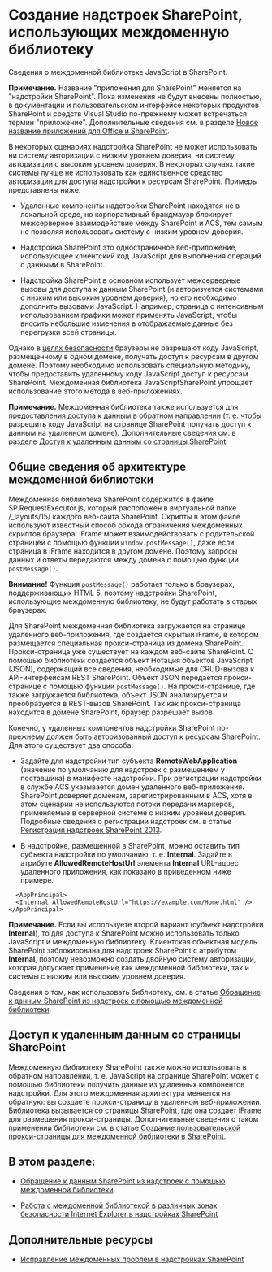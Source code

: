 # <a name="creating-sharepoint-add-ins-that-use-the-cross-domain-library"></a>Создание надстроек SharePoint, использующих междоменную библиотеку
Сведения о междоменной библиотеке JavaScript в SharePoint.
 

 **Примечание.** Название "приложения для SharePoint" меняется на "надстройки SharePoint". Пока изменения не будут внесены полностью, в документации и пользовательском интерфейсе некоторых продуктов SharePoint и средств Visual Studio по-прежнему может встречаться термин "приложение". Дополнительные сведения см. в разделе [Новое название приложений для Office и SharePoint](new-name-for-apps-for-sharepoint#bk_newname).
 

В некоторых сценариях надстройка SharePoint не может использовать ни систему авторизации с низким уровнем доверия, ни систему авторизации с высоким уровнем доверия. В некоторых случаях такие системы лучше не использовать как единственное средство авторизации для доступа надстройки к ресурсам SharePoint. Примеры представлены ниже.
 

- Удаленные компоненты надстройки SharePoint находятся не в локальной среде, но корпоративный брандмауэр блокирует межсерверное взаимодействие между SharePoint и ACS, тем самым не позволяя использовать систему с низким уровнем доверия.
    
 
- Надстройка SharePoint это одностраничное веб-приложение, использующее клиентский код JavaScript для выполнения операций с данными в SharePoint.
    
 
- Надстройка SharePoint в основном использует межсерверные вызовы для доступа к данным SharePoint (и авторизуется системами с низким или высоким уровнем доверия), но его необходимо дополнить вызовами JavaScript. Например, страница с интенсивным использованием графики может применять JavaScript, чтобы вносить небольшие изменения в отображаемые данные без перегрузки всей страницы.
    
 
Однако в  [целях безопасности](http://msdn.microsoft.com/en-us/library%28d=robot%29/cc709423(d=robot,l=en-us,v=vs.85).aspx) браузеры не разрешают коду JavaScript, размещенному в одном домене, получать доступ к ресурсам в другом домене. Поэтому необходимо использовать специальную методику, чтобы предоставить удаленному коду JavaScript доступ к ресурсам SharePoint. Междоменная библиотека JavaScriptSharePoint упрощает использование этого метода в веб-приложениях.
 

 **Примечание.** Междоменная библиотека также используется для предоставления доступа к данным в обратном направлении (т. е. чтобы разрешить коду JavaScript на странице SharePoint получать доступ к данным на удаленном домене). Дополнительные сведения см. в разделе [Доступ к удаленным данным со страницы SharePoint](#ReverseDirection).
 


## <a name="understand-the-architecture-of-the-cross-domain-library"></a>Общие сведения об архитектуре междоменной библиотеки

Междоменная библиотека SharePoint содержится в файле SP.RequestExecutor.js, который расположен в виртуальной папке /_layouts/15/ каждого веб-сайта SharePoint. Скрипты в этом файле используют известный способ обхода ограничения междоменных скриптов браузера: iFrame может взаимодействовать с родительской страницей с помощью функции  `window.postMessage()`, даже если страница в iFrame находится в другом домене. Поэтому запросы данных и ответы передаются между домена с помощью функции  `postMessage()`.
 

 

 **Внимание!** Функция `postMessage()` работает только в браузерах, поддерживающих HTML 5, поэтому надстройки SharePoint, использующие междоменную библиотеку, не будут работать в старых браузерах.
 

Для SharePoint междоменная библиотека загружается на странице удаленного веб-приложения, где создается скрытый iFrame, в котором размещается специальная прокси-страница из домена SharePoint. Прокси-страница уже существует на каждом веб-сайте SharePoint. С помощью библиотеки создается объект Нотация объектов JavaScript (JSON), содержащий все сведения, необходимые для CRUD-вызова к API-интерфейсам REST SharePoint. Объект JSON передается прокси-странице с помощью функции  `postMessage()`. На прокси-странице, где также загружается библиотека, объект JSON анализируется и преобразуется в REST-вызов SharePoint. Так как прокси-страница находится в домене SharePoint, браузер разрешает вызов.
 

 
Конечно, у удаленных компонентов надстройки SharePoint по-прежнему должен быть авторизованный доступ к ресурсам SharePoint. Для этого существует два способа:
 

 

- Задайте для надстройки тип субъекта **RemoteWebApplication** (значение по умолчанию для надстроек с размещением у поставщика) в манифесте надстройки. При регистрации надстройки в службе ACS указывается домен удаленного веб-приложения. SharePoint доверяет доменам, зарегистрированным в ACS, хотя в этом сценарии не используются потоки передачи маркеров, применяемые в серверной системе с низким уровнем доверия. Подробные сведения о регистрации надстроек см. в статье [Регистрация надстроек SharePoint 2013](register-sharepoint-add-ins-2013). 
    
 
- В надстройке, размещенной в SharePoint, можно оставить тип субъекта надстройки по умолчанию, т. е. **Internal**. Задайте в атрибуте **AllowedRemoteHostUrl** элемента **Internal** URL-адрес удаленного приложения, как показано в приведенном ниже примере.
    
```
  <AppPrincipal>
  <Internal AllowedRemoteHostUrl="https://example.com/Home.html" />
</AppPrincipal>
```


 **Примечание.** Если вы используете второй вариант (субъект надстройки **Internal**), то для доступа к SharePoint можно использовать только JavaScript и междоменную библиотеку. Клиентская объектная модель SharePoint заблокирована для надстроек SharePoint с атрибутом **Internal**, поэтому невозможно создать двойную систему авторизации, которая допускает применение как междоменной библиотеки, так и системы с низким или высоким уровнем доверия.
 

Сведения о том, как использовать библиотеку, см. в статье [Обращение к данным SharePoint из надстроек с помощью междоменной библиотеки](access-sharepoint-2013-data-from-add-ins-using-the-cross-domain-library).
 

 

## <a name="access-remote-data-from-a-sharepoint-page"></a>Доступ к удаленным данным со страницы SharePoint
<a name="ReverseDirection"> </a>

Междоменную библиотеку SharePoint также можно использовать в обратном направлении, т. е. JavaScript на странице SharePoint может с помощью библиотеки получить данные из удаленных компонентов надстройки. Для этого междоменная архитектура меняется на обратную: вы создаете прокси-страницу в удаленном веб-приложении. Библиотека вызывается со страницы SharePoint, где она создает iFrame для размещения прокси-страницы. Дополнительные сведения о таком применении библиотеки см. в статье  [Создание пользовательской прокси-страницы для междоменной библиотеки в SharePoint](create-a-custom-proxy-page-for-the-cross-domain-library-in-sharepoint-2013).
 

 

## <a name="in-this-section"></a>В этом разделе:
<a name="ReverseDirection"> </a>


-  [Обращение к данным SharePoint из надстроек с помощью междоменной библиотеки](access-sharepoint-2013-data-from-add-ins-using-the-cross-domain-library)
    
 
-  [Работа с междоменной библиотекой в различных зонах безопасности Internet Explorer в надстройках SharePoint](work-with-the-cross-domain-library-across-different-internet-explorer-security-zones-in-sharepoint-add-ins)
    
 

## <a name="additional-resources"></a>Дополнительные ресурсы
<a name="ReverseDirection"> </a>


-  [Исправление междоменных проблем в надстройках SharePoint](http://blogs.msdn.com/b/officeapps/archive/2012/11/29/solving-cross-domain-problems-in-apps-for-sharepoint.aspx)
    
 

